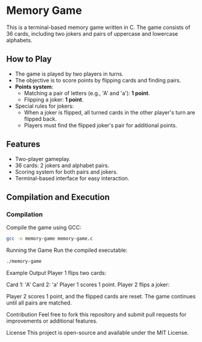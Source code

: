 # Memory Game

This is a terminal-based memory game written in C. The game consists of 36 cards, including two jokers and pairs of uppercase and lowercase alphabets.

## How to Play

- The game is played by two players in turns.
- The objective is to score points by flipping cards and finding pairs.
- **Points system**:
  - Matching a pair of letters (e.g., 'A' and 'a'): **1 point**.
  - Flipping a joker: **1 point**.
- Special rules for jokers:
  - When a joker is flipped, all turned cards in the other player's turn are flipped back.
  - Players must find the flipped joker's pair for additional points.

## Features

- Two-player gameplay.
- 36 cards: 2 jokers and alphabet pairs.
- Scoring system for both pairs and jokers.
- Terminal-based interface for easy interaction.

## Compilation and Execution

### Compilation
Compile the game using GCC:
```bash
gcc -o memory-game memory-game.c
```
Running the Game
Run the compiled executable:
```bash
./memory-game
```
Example Output
Player 1 flips two cards:

Card 1: 'A'
Card 2: 'a'
Player 1 scores 1 point.
Player 2 flips a joker:

Player 2 scores 1 point, and the flipped cards are reset.
The game continues until all pairs are matched.

Contribution
Feel free to fork this repository and submit pull requests for improvements or additional features.

License
This project is open-source and available under the MIT License.